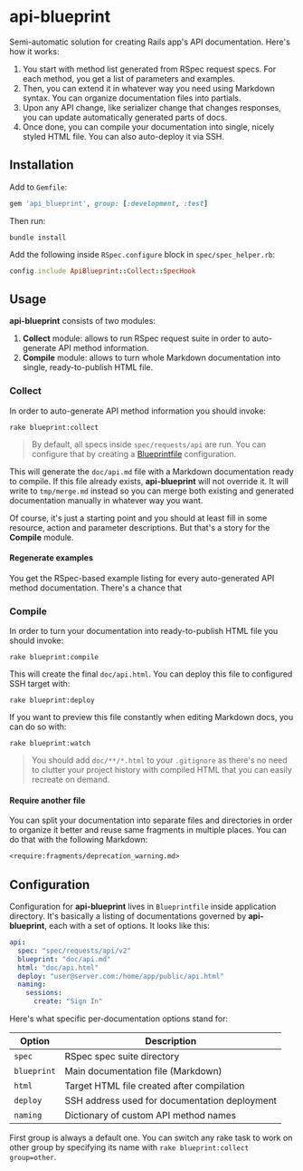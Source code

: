 # api-blueprint

Semi-automatic solution for creating Rails app's API documentation. Here's how it works:

1. You start with method list generated from RSpec request specs. For each method, you get a list of parameters and examples.
2. Then, you can extend it in whatever way you need using Markdown syntax. You can organize documentation files into partials.
3. Upon any API change, like serializer change that changes responses, you can update automatically generated parts of docs.
4. Once done, you can compile your documentation into single, nicely styled HTML file. You can also auto-deploy it via SSH.

## Installation

Add to `Gemfile`:

```ruby
gem 'api_blueprint', group: [:development, :test]
```

Then run:

    bundle install

Add the following inside `RSpec.configure` block in `spec/spec_helper.rb`:

```ruby
config.include ApiBlueprint::Collect::SpecHook
```

## Usage

**api-blueprint** consists of two modules:

1. **Collect** module: allows to run RSpec request suite in order to auto-generate API method information.
2. **Compile** module: allows to turn whole Markdown documentation into single, ready-to-publish HTML file.

### Collect

In order to auto-generate API method information you should invoke:

    rake blueprint:collect

> By default, all specs inside `spec/requests/api` are run. You can configure that by creating a [Blueprintfile](#configuration) configuration.

This will generate the `doc/api.md` file with a Markdown documentation ready to compile. If this file already exists, **api-blueprint** will not override it. It will write to `tmp/merge.md` instead so you can merge both existing and generated documentation manually in whatever way you want.

Of course, it's just a starting point and you should at least fill in some resource, action and parameter descriptions. But that's a story for the **Compile** module.

#### Regenerate examples

You get the RSpec-based example listing for every auto-generated API method documentation. There's a chance that

### Compile

In order to turn your documentation into ready-to-publish HTML file you should invoke:

    rake blueprint:compile

This will create the final `doc/api.html`. You can deploy this file to configured SSH target with:

    rake blueprint:deploy

If you want to preview this file constantly when editing Markdown docs, you can do so with:

    rake blueprint:watch

> You should add `doc/**/*.html` to your `.gitignore` as there's no need to clutter your project history with compiled HTML that you can easily recreate on demand.

#### Require another file

You can split your documentation into separate files and directories in order to organize it better and reuse same fragments in multiple places. You can do that with the following Markdown:

```md
<require:fragments/deprecation_warning.md>
```

## Configuration

Configuration for **api-blueprint** lives in `Blueprintfile` inside application directory. It's basically a listing of documentations governed by **api-blueprint**, each with a set of options. It looks like this:

```yaml
api:
  spec: "spec/requests/api/v2"
  blueprint: "doc/api.md"
  html: "doc/api.html"
  deploy: "user@server.com:/home/app/public/api.html"
  naming:
    sessions:
      create: "Sign In"
```

Here's what specific per-documentation options stand for:

Option | Description
-------|------------
`spec` | RSpec spec suite directory
`blueprint` | Main documentation file (Markdown)
`html` | Target HTML file created after compilation
`deploy` | SSH address used for documentation deployment
`naming` | Dictionary of custom API method names

First group is always a default one. You can switch any rake task to work on other group by specifying its name with `rake blueprint:collect group=other`.